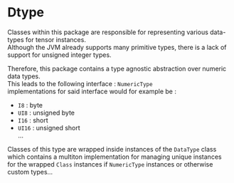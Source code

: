 
# Dtype #

Classes within this package are responsible for
representing various data-types
for tensor instances. <br>
Although the JVM already supports
many primitive types, there is
a lack of support for unsigned integer types. <br>

Therefore, this package contains a type agnostic
abstraction over numeric data types. <br>
This leads to the following
interface : `NumericType` <br>
implementations for said interface would 
for example be :                <br>
- `I8` : byte                   <br>
- `UI8` : unsigned byte         <br>
- `I16` : short                 <br>
- `UI16` : unsigned short       <br>
 ...                            <br>
 
 Classes of this type are wrapped inside instances of
 the `DataType` class which contains
 a multiton implementation for managing unique instances
 for the wrapped `Class` instances if `NumericType` instances or 
 otherwise custom types...  <br>
 
 



